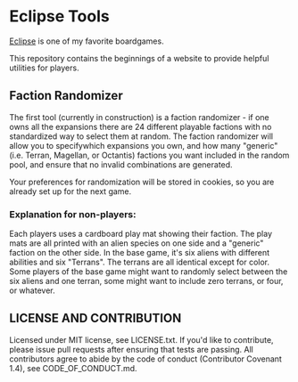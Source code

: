# Eclipse Tools

[Eclipse](https://boardgamegeek.com/boardgame/72125/eclipse) is one of my favorite boardgames.  

This repository contains the beginnings of a website to provide helpful utilities for players. 

## Faction Randomizer 

The first tool (currently in construction) is a faction randomizer - if one owns all the expansions there are 24 
different playable factions with no standardized way to select them at random.  The faction randomizer will allow you 
to specifywhich expansions you own, and how many "generic" (i.e. Terran, Magellan, or Octantis) factions you want included 
in the random pool, and ensure that no invalid combinations are generated.

Your preferences for randomization will be stored in cookies, so you are already set up for the next game.

### Explanation for non-players: 
Each players uses a cardboard play mat showing their faction. The play mats are all
printed with an alien species on one side and a "generic" faction on the other side. In the base game, it's six
aliens with different abilities and six "Terrans".  The terrans are all identical except for color. Some players 
of the base game might want to randomly select between the six aliens and one terran, some might want to include zero 
terrans, or four, or whatever.


## LICENSE AND CONTRIBUTION

Licensed under MIT license, see LICENSE.txt.  If you'd like to contribute, please issue pull requests after ensuring
that tests are passing. All contributors agree to abide by the code of conduct (Contributor Covenant 1.4), see 
CODE_OF_CONDUCT.md.

